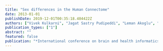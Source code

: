 ```yaml
---
title: "Sex differences in the Human Connectome"
date: 2013-01-01
publishDate: 2019-12-01T00:35:18.404422Z
authors: ["Vivek Kulkarni", "Jagat Sastry Pudipeddi", "Leman Akoglu", "Joshua T Vogelstein", "R Jacob Vogelstein", "Sephira Ryman", "Rex E Jung"]
publication_types: ["1"]
abstract: ""
featured: false
publication: "*International conference on brain and health informatics*"
---
```


